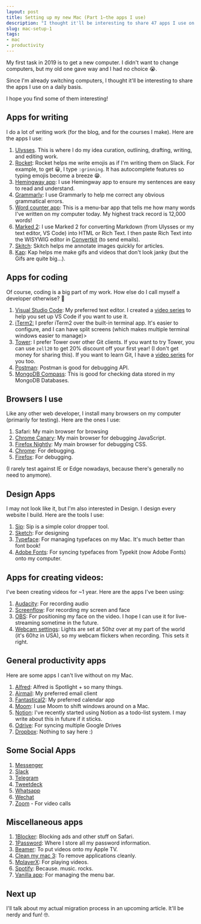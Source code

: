 ```yaml
---
layout: post
title: Setting up my new Mac (Part 1—the apps I use)
description: "I thought it'll be interesting to share 47 apps I use on a daily basis."
slug: mac-setup-1
tags:
- mac
- productivity
---
```


My first task in 2019 is to get a new computer. I didn't want to change computers, but my old one gave way and I had no choice 😭. 

Since I'm already switching computers, I thought it'll be interesting to share the apps I use on a daily basis. 

I hope you find some of them interesting! 

<!-- more -->

## Apps for writing

I do a lot of writing work (for the blog, and for the courses I make). Here are the apps I use: 

1. [Ulysses][1]. This is where I do my idea curation, outlining, drafting, writing, and editing work. 
2. [Rocket][2]: Rocket helps me write emojis as if I'm writing them on Slack. For example, to get 😀, I type `:grinning`. It has autocomplete features so typing emojis become a breeze 😁.
3. [Hemingway app][3]: I use Hemingway app to ensure my sentences are easy to read and understand. 
4. [Grammarly][4]: I use Grammarly to help me correct any obvious grammatical errors. 
5. [Word counter app][5]: This is a menu-bar app that tells me how many words I've written on my computer today. My highest track record is 12,000 words!
6. [Marked 2][6]: I use Marked 2 for converting Markdown (from Ulysses or my text editor, VS Code) into HTML or Rich Text. I then paste Rich Text into the WISYWIG editor in [Convertkit][7] (to send emails). 
7. [Skitch][8]: Skitch helps me annotate images quickly for articles. 
8. [Kap][9]: Kap helps me make gifs and videos that don't look janky (but the Gifs are quite big...). 

## Apps for coding

Of course, coding is a big part of my work. How else do I call myself a developer otherwise? 🤪

1. [Visual Studio Code][10]: My preferred text editor. I created a [video series][11] to help you set up VS Code if you want to use it. 
2. [iTerm2:][12] I prefer iTerm2 over the built-in terminal app. It's easier to configure, and I can have split screens (which makes multiple terminal windows easier to manage)\> 
3. [Tower][13]: I prefer Tower over other Git clients. If you want to try Tower, you can use `zell20` to get 20% discount off your first year! (I don't get money for sharing this). If you want to learn Git, I have a [video series][14] for you too. 
4. [Postman][15]: Postman is good for debugging API. 
5. [MongoDB Compass][16]: This is good for checking data stored in my MongoDB Databases. 

## Browsers I use

Like any other web developer, I install many browsers on my computer (primarily for testing). Here are the ones I use: 

1. Safari: My main browser for browsing
2. [Chrome Canary][17]: My main browser for debugging JavaScript. 
3. [Firefox Nightly][18]: My main browser for debugging CSS. 
4. [Chrome][19]: For debugging.
5. [Firefox][20]: For debugging.

(I rarely test against IE or Edge nowadays, because there's generally no need to anymore). 

## Design Apps

I may not look like it, but I'm also interested in Design. I design every website I build. Here are the tools I use: 

1. [Sip][21]: Sip is a simple color dropper tool. 
2. [Sketch][22]: For designing
3. [Typeface][23]: For managing typefaces on my Mac. It's much better than font book!  
4. [Adobe Fonts][24]: For syncing typefaces from Typekit (now Adobe Fonts) onto my computer. 

## Apps for creating videos:

I've been creating videos for \~1 year. Here are the apps I've been using: 

1. [Audacity][25]: For recording audio
2. [Screenflow][26]: For recording my screen and face
3. [OBS][27]: For positioning my face on the video. I hope I can use it for live-streaming sometime in the future. 
4. [Webcam settings][28]: Lights are set at 50hz over at my part of the world (it's 60hz in USA), so my webcam flickers when recording. This sets it right. 

## General productivity apps

Here are some apps I can't live without on my Mac. 

1. [Alfred][29]: Alfred is Spotlight + so many things. 
2. [Airmail][30]: My preferred email client 
3. [Fantastical2][31]: My preferred calendar app
4. [Moom][32]: I use Moom to shift windows around on a Mac. 
5. [Notion][33]: I've recently started using Notion as a todo-list system. I may write about this in future if it sticks. 
6. [Odrive][34]: For syncing multiple Google Drives
7. [Dropbox][35]: Nothing to say here :) 

## Some Social Apps

1. [Messenger][36]
2. [Slack][37] 
3. [Telegram][38] 
4. [Tweetdeck][39]
5. [Whatsapp][40]
6. [Wechat][41]
7. [Zoom][42] - For video calls

## Miscellaneous apps

1. [1Blocker][43]: Blocking ads and other stuff on Safari.
2. [1Password][44]: Where I store all my password information.
3. [Beamer][45]: To put videos onto my Apple TV. 
4. [Clean my mac 3][46]: To remove applications cleanly.
5. [MplayerX][47]: For playing videos.
6. [Spotify][48]: Because. music. rocks.
7. [Vanilla app][49]: For managing the menu bar.

## Next up

I'll talk about my actual migration process in an upcoming article. It'll be nerdy and fun! 🤓. 

[1]:	https://ulysses.app
[2]:	https://matthewpalmer.net/rocket/
[3]:	http://www.hemingwayapp.com
[4]:	https://app.grammarly.com
[5]:	https://wordcounterapp.com
[6]:	http://marked2app.com
[7]:	http://mbsy.co/clb2r
[8]:	https://evernote.com/products/skitch
[9]:	https://github.com/wulkano/kap
[10]:	https://code.visualstudio.com
[11]:	https://www.youtube.com/playlist?list=PLht38HefjmzGWN0CUHGqjliTSuhXFTDG5
[12]:	https://iterm2.com
[13]:	https://www.git-tower.com
[14]:	https://www.youtube.com/playlist?list=PLht38HefjmzGpNHWKlTLQAbPlwFRFd-2z
[15]:	https://www.getpostman.com
[16]:	https://www.mongodb.com/products/compass
[17]:	https://www.google.com/intl/en/chrome/canary/
[18]:	https://www.mozilla.org/en-US/firefox/channel/desktop/
[19]:	https://www.google.com/chrome/
[20]:	https://www.mozilla.org/en-US/firefox/new/
[21]:	https://sipapp.io
[22]:	https://www.sketchapp.com
[23]:	https://typefaceapp.com
[24]:	https://www.adobe.com/sea/creativecloud/desktop-app.html
[25]:	https://www.audacityteam.org
[26]:	https://www.telestream.net/screenflow/
[27]:	https://obsproject.com
[28]:	https://itunes.apple.com/sg/app/webcam-settings/id533696630?mt=12
[29]:	https://www.alfredapp.com
[30]:	https://airmailapp.com
[31]:	https://flexibits.com/fantastical
[32]:	https://manytricks.com/moom/
[33]:	https://www.notion.so/?r=4602c9106bdb47dda92a22fcbfc8cc6d
[34]:	https://www.odrive.com
[35]:	https://www.dropbox.com
[36]:	https://www.messenger.com
[37]:	https://slack.com
[38]:	https://telegram.org
[39]:	https://tweetdeck.twitter.com
[40]:	https://www.whatsapp.com/download/
[41]:	https://mac.weixin.qq.com
[42]:	https://zoom.us
[43]:	https://1blocker.com
[44]:	https://1password.com
[45]:	https://beamer-app.com
[46]:	https://macpaw.com/cleanmymac-3
[47]:	http://mplayerx.org
[48]:	https://www.spotify.com
[49]:	https://matthewpalmer.net/vanilla/